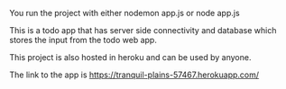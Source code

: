 <!-- @format -->

You run the project with either nodemon app.js or node app.js

This is a todo app that has server side connectivity and database which stores the input from the todo web app.

This project is also hosted in heroku and can be used by anyone.

The link to the app is
https://tranquil-plains-57467.herokuapp.com/
